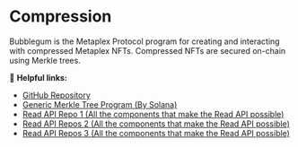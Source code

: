 # Compression

Bubblegum is the Metaplex Protocol program for creating and interacting with compressed Metaplex NFTs. Compressed NFTs are secured on-chain using Merkle trees.

🔗 **Helpful links:**

- [GitHub Repository](https://github.com/metaplex-foundation/metaplex-program-library/tree/master/bubblegum/program)
- [Generic Merkle Tree Program (By Solana)](https://github.com/solana-labs/solana-program-library/tree/master/account-compression)
- [Read API Repo 1 (All the components that make the Read API possible)](https://github.com/metaplex-foundation/digital-asset-rpc-infrastructure)
- [Read API Repos 2 (All the components that make the Read API possible)](https://github.com/metaplex-foundation/digital-asset-validator-plugin)
- [Read API Repos 3 (All the components that make the Read API possible)](https://github.com/metaplex-foundation/digital-asset-protocol)
